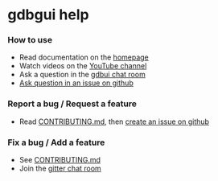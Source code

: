 # gdbgui help

### How to use
* Read documentation on the [homepage](https://github.com/cs01/gdbgui/)
* Watch videos on the [YouTube channel](https://www.youtube.com/channel/UCUCOSclB97r9nd54NpXMV5A)
* Ask a question in the [gdbui chat room](https://gitter.im/gdbgui/Lobby)
* [Ask question in an issue on github](https://github.com/cs01/gdbgui/issues)

### Report a bug / Request a feature
* Read [CONTRIBUTING.md](https://github.com/cs01/gdbgui/blob/master/CONTRIBUTING.md), then [create an issue on github]('https://github.com/cs01/gdbgui/issues')

### Fix a bug / Add a feature
* See [CONTRIBUTING.md](https://github.com/cs01/gdbgui/blob/master/CONTRIBUTING.md)
* Join the [gitter chat room](https://gitter.im/gdbgui/Lobby)
